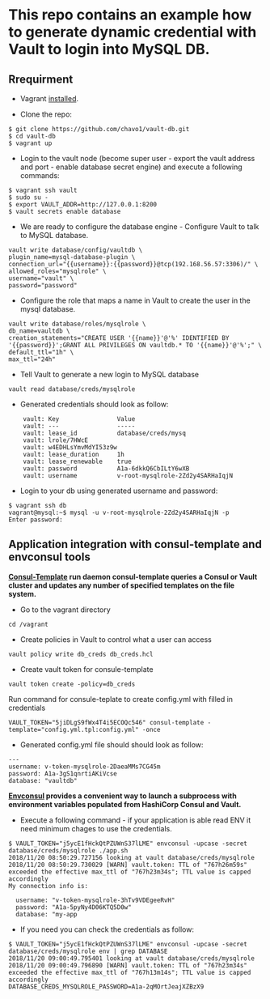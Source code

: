 # This repo contains an example how to generate dynamic credential with Vault to login into MySQL DB.

## Rrequirment

- Vagrant [installed](https://www.vagrantup.com/docs/installation/).

- Clone the repo:
```
$ git clone https://github.com/chavo1/vault-db.git
$ cd vault-db
$ vagrant up
```
- Login to the vault node (become super user - export the vault address and port - enable database secret engine) and execute a following commands:

```
$ vagrant ssh vault
$ sudo su -
$ export VAULT_ADDR=http://127.0.0.1:8200
$ vault secrets enable database
```
- We are ready to configure the database engine - Configure Vault to talk to MySQL database.

```
vault write database/config/vaultdb \
plugin_name=mysql-database-plugin \
connection_url="{{username}}:{{password}}@tcp(192.168.56.57:3306)/" \
allowed_roles="mysqlrole" \
username="vault" \
password="password"
```

- Configure the role that maps a name in Vault to create the user in the mysql database.

```
vault write database/roles/mysqlrole \
db_name=vaultdb \
creation_statements="CREATE USER '{{name}}'@'%' IDENTIFIED BY '{{password}}';GRANT ALL PRIVILEGES ON vaultdb.* TO '{{name}}'@'%';" \
default_ttl="1h" \
max_ttl="24h"
```

- Tell Vault to generate a new login to MySQL database
```
vault read database/creds/mysqlrole
```
- Generated credentials should look as follow:
```
    vault: Key                Value
    vault: ---                -----
    vault: lease_id           database/creds/mysq
    vault: lrole/7HWcE
    vault: w4EDHLsYmvMdYI53z9w
    vault: lease_duration     1h
    vault: lease_renewable    true
    vault: password           A1a-6dkkQ6CbILtY6wXB
    vault: username           v-root-mysqlrole-2Zd2y4SARHaIqjN
```
- Login to your db using generated username and password:
```
$ vagrant ssh db
vagrant@mysql:~$ mysql -u v-root-mysqlrole-2Zd2y4SARHaIqjN -p
Enter password:
```
## Application integration with consul-template and envconsul tools

**[Consul-Template](https://github.com/hashicorp/consul-template) run daemon consul-template queries a Consul or Vault cluster and updates any number of specified templates on the file system.**

- Go to the vagrant directory
```
cd /vagrant
```
- Create policies in Vault to control what a user can access
```
vault policy write db_creds db_creds.hcl
```
- Create vault token for consule-template
```
vault token create -policy=db_creds
```
Run command for consule-teplate to create config.yml with filled in credentials
```
VAULT_TOKEN="5jiDLgS9fWx4T4i5ECOQc546" consul-template -template="config.yml.tpl:config.yml" -once
```
- Generated config.yml file should should look as follow:
```
---
username: v-token-mysqlrole-2DaeaMMs7CG45m
password: A1a-3gS1qnrtiAKiVcse
database: "vaultdb"
```
**[Envconsul](https://github.com/hashicorp/envconsul) provides a convenient way to launch a subprocess with environment variables populated from HashiCorp Consul and Vault.**

- Execute a following command - if your application is able read ENV it need minimum chages to use the credentials. 
```
$ VAULT_TOKEN="j5ycE1fHckQtPZUWnS37lLME" envconsul -upcase -secret database/creds/mysqlrole ./app.sh
2018/11/20 08:50:29.727156 looking at vault database/creds/mysqlrole
2018/11/20 08:50:29.730029 [WARN] vault.token: TTL of "767h26m59s" exceeded the effective max_ttl of "767h23m34s"; TTL value is capped accordingly
My connection info is:

  username: "v-token-mysqlrole-3hTv9VDEgeeRvH"
  password: "A1a-5pyNy4D06KTQ5D0w"
  database: "my-app
```
- If you need you can check the credentials as follow:
```
$ VAULT_TOKEN="j5ycE1fHckQtPZUWnS37lLME" envconsul -upcase -secret database/creds/mysqlrole env | grep DATABASE
2018/11/20 09:00:49.795401 looking at vault database/creds/mysqlrole
2018/11/20 09:00:49.796890 [WARN] vault.token: TTL of "767h23m34s" exceeded the effective max_ttl of "767h13m14s"; TTL value is capped accordingly
DATABASE_CREDS_MYSQLROLE_PASSWORD=A1a-2qMOrtJeajXZBzX9
```
